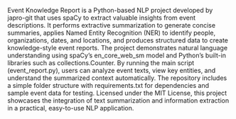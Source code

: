 Event Knowledge Report is a Python-based NLP project developed by japro-git that uses spaCy to extract valuable insights from event descriptions. It performs extractive summarization to generate concise summaries, applies Named Entity Recognition (NER) to identify people, organizations, dates, and locations, and produces structured data to create knowledge-style event reports. The project demonstrates natural language understanding using spaCy’s en_core_web_sm model and Python’s built-in libraries such as collections.Counter. By running the main script (event_report.py), users can analyze event texts, view key entities, and understand the summarized context automatically. The repository includes a simple folder structure with requirements.txt for dependencies and sample event data for testing. Licensed under the MIT License, this project showcases the integration of text summarization and information extraction in a practical, easy-to-use NLP application.